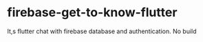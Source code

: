 # firebase-get-to-know-flutter
It,s flutter chat with firebase database and authentication. 
No build

